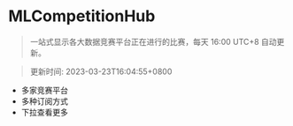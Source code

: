 # MLCompetitionHub

> 一站式显示各大数据竞赛平台正在进行的比赛，每天 16:00 UTC+8 自动更新。
  
> 更新时间: 2023-03-23T16:04:55+0800 

* 多家竞赛平台
* 多种订阅方式
* 下拉查看更多